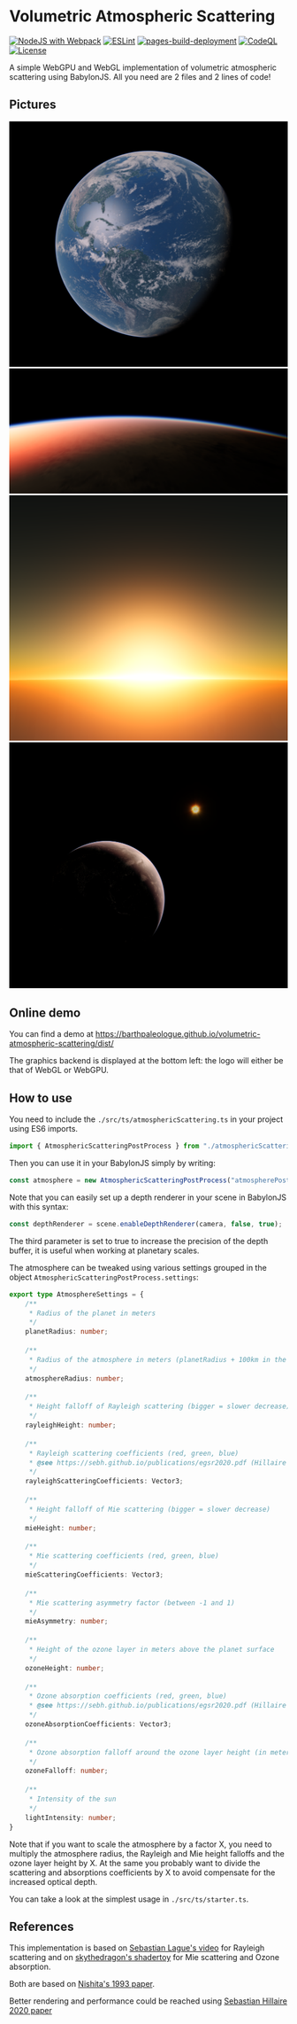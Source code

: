 # Volumetric Atmospheric Scattering

[![NodeJS with Webpack](https://github.com/BarthPaleologue/volumetric-atmospheric-scattering/actions/workflows/webpack.yml/badge.svg)](https://github.com/BarthPaleologue/volumetric-atmospheric-scattering/actions/workflows/webpack.yml)
[![ESLint](https://github.com/BarthPaleologue/volumetric-atmospheric-scattering/actions/workflows/eslint.yml/badge.svg)](https://github.com/BarthPaleologue/volumetric-atmospheric-scattering/actions/workflows/eslint.yml)
[![pages-build-deployment](https://github.com/BarthPaleologue/volumetric-atmospheric-scattering/actions/workflows/pages/pages-build-deployment/badge.svg)](https://github.com/BarthPaleologue/volumetric-atmospheric-scattering/actions/workflows/pages/pages-build-deployment)
[![CodeQL](https://github.com/BarthPaleologue/volumetric-atmospheric-scattering/actions/workflows/codeql.yml/badge.svg)](https://github.com/BarthPaleologue/volumetric-atmospheric-scattering/actions/workflows/codeql.yml)
[![License](https://img.shields.io/github/license/BarthPaleologue/volumetric-atmospheric-scattering)](./LICENSE)


A simple WebGPU and WebGL implementation of volumetric atmospheric scattering using BabylonJS. All you need are 2 files and 2 lines of code!

## Pictures

![photo1](https://github.com/BarthPaleologue/volumetric-atmospheric-scattering/blob/main/pictures/pic1.png)
![photo2](https://github.com/BarthPaleologue/volumetric-atmospheric-scattering/blob/main/pictures/pic2.png)
![photo3](https://github.com/BarthPaleologue/volumetric-atmospheric-scattering/blob/main/pictures/pic3.png)
![photo4](https://github.com/BarthPaleologue/volumetric-atmospheric-scattering/blob/main/pictures/pic4.png)

## Online demo

You can find a demo at https://barthpaleologue.github.io/volumetric-atmospheric-scattering/dist/

The graphics backend is displayed at the bottom left: the logo will either be that of WebGL or WebGPU.

## How to use

You need to include the `./src/ts/atmosphericScattering.ts` in your project using ES6 imports.

```ts
import { AtmosphericScatteringPostProcess } from "./atmosphericScattering";
```

Then you can use it in your BabylonJS simply by writing:

```ts
const atmosphere = new AtmosphericScatteringPostProcess("atmospherePostProcess", planet: Mesh, planetRadius: number, atmosphereRadius: number, sun: Light | Mesh, camera: Camera, depthRenderer: DepthRenderer, scene: Scene);
```

Note that you can easily set up a depth renderer in your scene in BabylonJS with this syntax:

```ts
const depthRenderer = scene.enableDepthRenderer(camera, false, true);
```

The third parameter is set to true to increase the precision of the depth buffer, it is useful when working at planetary scales.

The atmosphere can be tweaked using various settings grouped in the object `AtmosphericScatteringPostProcess.settings`: 

```ts
export type AtmosphereSettings = {
    /**
     * Radius of the planet in meters
     */
    planetRadius: number;
    
    /**
     * Radius of the atmosphere in meters (planetRadius + 100km in the case of Earth)
     */
    atmosphereRadius: number;

    /**
     * Height falloff of Rayleigh scattering (bigger = slower decrease)
     */
    rayleighHeight: number;

    /**
     * Rayleigh scattering coefficients (red, green, blue)
     * @see https://sebh.github.io/publications/egsr2020.pdf (Hillaire 2020)
     */
    rayleighScatteringCoefficients: Vector3;

    /**
     * Height falloff of Mie scattering (bigger = slower decrease)
     */
    mieHeight: number;

    /**
     * Mie scattering coefficients (red, green, blue)
     */
    mieScatteringCoefficients: Vector3;

    /**
     * Mie scattering asymmetry factor (between -1 and 1)
     */
    mieAsymmetry: number;

    /**
     * Height of the ozone layer in meters above the planet surface
     */
    ozoneHeight: number;

    /**
     * Ozone absorption coefficients (red, green, blue)
     * @see https://sebh.github.io/publications/egsr2020.pdf (Hillaire 2020)
     */
    ozoneAbsorptionCoefficients: Vector3;

    /**
     * Ozone absorption falloff around the ozone layer height (in meters)
     */
    ozoneFalloff: number;

    /**
     * Intensity of the sun
     */
    lightIntensity: number;
}
```

Note that if you want to scale the atmosphere by a factor X, you need to multiply the atmosphere radius, the Rayleigh and Mie height falloffs and the ozone layer height by X. At the same you probably want to divide the scattering and absorptions coefficients by X to avoid compensate for the increased optical depth.

You can take a look at the simplest usage in `./src/ts/starter.ts`.

## References

This implementation is based on [Sebastian Lague's video](https://www.youtube.com/watch?v=DxfEbulyFcY) for Rayleigh scattering and on [skythedragon's shadertoy](https://www.shadertoy.com/view/wlBXWK) for Mie scattering and Ozone absorption.

Both are based on [Nishita's 1993 paper](http://nishitalab.org/user/nis/cdrom/sig93_nis.pdf).

Better rendering and performance could be reached using [Sebastian Hillaire 2020 paper](https://sebh.github.io/publications/egsr2020.pdf)